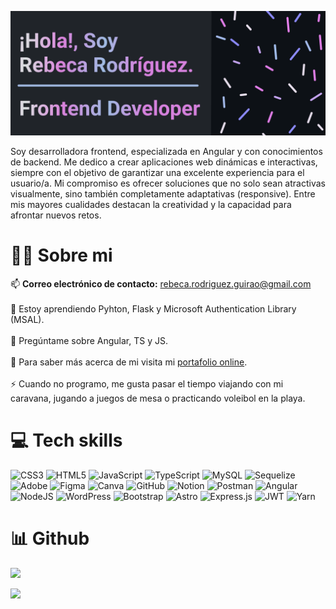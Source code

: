 <p align="center">
  <img src="https://github.com/RebecaRG/RebecaRG/blob/main/banner2.png" width=”200" heigth=”200">
</p>


Soy desarrolladora frontend, especializada en Angular y con conocimientos de backend. Me dedico a crear aplicaciones web dinámicas e interactivas, siempre con el objetivo de garantizar una excelente experiencia para el usuario/a. Mi compromiso es ofrecer soluciones que no solo sean atractivas visualmente, sino también completamente adaptativas (responsive). Entre mis mayores cualidades destacan la creatividad y la capacidad para afrontar nuevos retos.


# 👩‍💻 Sobre mi
📫 **Correo electrónico de contacto:** rebeca.rodriguez.guirao@gmail.com<br><br>
🌱 Estoy aprendiendo Pyhton, Flask y Microsoft Authentication Library (MSAL).<br><br>
💬 Pregúntame sobre Angular, TS y JS.<br><br>
📄 Para saber más acerca de mi visita mi [portafolio online](https://cvrebecarodriguez.netlify.app/).<br><br>
⚡ Cuando no programo, me gusta pasar el tiempo viajando con mi caravana, jugando a juegos de mesa o practicando voleibol en la playa.

# 💻 Tech skills
![CSS3](https://img.shields.io/badge/css3-%231572B6.svg?style=for-the-badge&logo=css3&logoColor=white) ![HTML5](https://img.shields.io/badge/html5-%23E34F26.svg?style=for-the-badge&logo=html5&logoColor=white) ![JavaScript](https://img.shields.io/badge/javascript-%23323330.svg?style=for-the-badge&logo=javascript&logoColor=%23F7DF1E) ![TypeScript](https://img.shields.io/badge/typescript-%23007ACC.svg?style=for-the-badge&logo=typescript&logoColor=white) ![MySQL](https://img.shields.io/badge/mysql-4479A1.svg?style=for-the-badge&logo=mysql&logoColor=white) ![Sequelize](https://img.shields.io/badge/Sequelize-52B0E7?style=for-the-badge&logo=Sequelize&logoColor=white) ![Adobe](https://img.shields.io/badge/adobe-%23FF0000.svg?style=for-the-badge&logo=adobe&logoColor=white) ![Figma](https://img.shields.io/badge/figma-%23F24E1E.svg?style=for-the-badge&logo=figma&logoColor=white) ![Canva](https://img.shields.io/badge/Canva-%2300C4CC.svg?style=for-the-badge&logo=Canva&logoColor=white) ![GitHub](https://img.shields.io/badge/github-%23121011.svg?style=for-the-badge&logo=github&logoColor=white) ![Notion](https://img.shields.io/badge/Notion-%23000000.svg?style=for-the-badge&logo=notion&logoColor=white) ![Postman](https://img.shields.io/badge/Postman-FF6C37?style=for-the-badge&logo=postman&logoColor=white) ![Angular](https://img.shields.io/badge/angular-%23DD0031.svg?style=for-the-badge&logo=angular&logoColor=white) ![NodeJS](https://img.shields.io/badge/node.js-6DA55F?style=for-the-badge&logo=node.js&logoColor=white) ![WordPress](https://img.shields.io/badge/WordPress-%23117AC9.svg?style=for-the-badge&logo=WordPress&logoColor=white) ![Bootstrap](https://img.shields.io/badge/bootstrap-%238511FA.svg?style=for-the-badge&logo=bootstrap&logoColor=white) ![Astro](https://img.shields.io/badge/astro-%232C2052.svg?style=for-the-badge&logo=astro&logoColor=white) ![Express.js](https://img.shields.io/badge/express.js-%23404d59.svg?style=for-the-badge&logo=express&logoColor=%2361DAFB) ![JWT](https://img.shields.io/badge/JWT-black?style=for-the-badge&logo=JSON%20web%20tokens) ![Yarn](https://img.shields.io/badge/yarn-%232C8EBB.svg?style=for-the-badge&logo=yarn&logoColor=white)

# 📊 Github
![](https://github-readme-stats.vercel.app/api/top-langs/?username=rebecarg&theme=ligth&hide_border=false&include_all_commits=true&count_private=true&layout=compact&locale=es)


[![](https://visitcount.itsvg.in/api?id=rebecarg&icon=0&color=0)](https://visitcount.itsvg.in)

